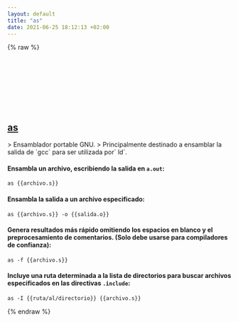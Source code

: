 ```yaml
---
layout: default
title: "as"
date: 2021-06-25 18:12:13 +02:00
---
```

{% raw %}
<h2 id="as">
  <a href="/es/osx/as.html">as</a> <a href="#as"><svg class="icon">
    <use href="/assets/images/unicode_sprite.svg#link" />
  </svg></a>
</h2>
> Ensamblador portable GNU.
> Principalmente destinado a ensamblar la salida de `gcc` para ser utilizada por` ld`.

#### Ensambla un archivo, escribiendo la salida en `a.out`:
```shell
as {{archivo.s}}
```
#### Ensambla la salida a un archivo especificado:
```shell
as {{archivo.s}} -o {{salida.o}}
```
#### Genera resultados más rápido omitiendo los espacios en blanco y el preprocesamiento de comentarios. (Solo debe usarse para compiladores de confianza):
```shell
as -f {{archivo.s}}
```
#### Incluye una ruta determinada a la lista de directorios para buscar archivos especificados en las directivas `.include`:
```shell
as -I {{ruta/al/directorio}} {{archivo.s}}
```
{% endraw %}